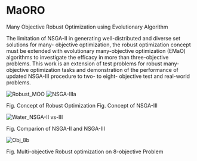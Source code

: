 # MaORO
Many Objective Robust Optimization using Evolutionary Algorithm

The limitation of NSGA-II in generating well-distributed and diverse set solutions for many-
objective optimization, the robust optimization concept must be extended with evolutionary 
many-objective optimization (EMaO) algorithms to investigate the efficacy in more than 
three-objective problems. This work is an extension of test problems for robust many-objective 
optimization tasks and demonstration of the performance of updated NSGA-III procedure to two- to eight-
objective test and real-world problems.

![Robust_MOO](https://github.com/deepanshuIITM/MaORO/assets/137225940/14c13226-30b6-4c55-845e-eb8b7f47e61d)  ![NSGA-IIIa](https://github.com/deepanshuIITM/MaORO/assets/137225940/ce2cb865-18d7-4a39-9a8e-f3a444252416)

Fig. Concept of Robust Optimization Fig. Concept of NSGA-III






![Water_NSGA-II vs-III](https://github.com/deepanshuIITM/MaORO/assets/137225940/a8f1b3bb-2862-4183-aa1a-8be4a3605391)

Fig. Comparion of NSGA-II and NSGA-III

![Obj_8b](https://github.com/deepanshuIITM/MaORO/assets/137225940/9a673224-0588-4892-9e0c-35d68cd2dd6b)

Fig. Multi-objective Robust optimization on 8-objective Problem



